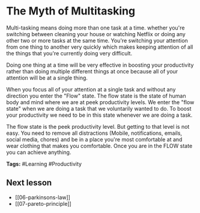 # The Myth of Multitasking
Multi-tasking means doing more than one task at a time. whether you're switching between cleaning your house or watching Netflix or doing any other two or more tasks at the same time. You're switching your attention from one thing to another very quickly which makes keeping attention of all the things that you're currently doing very difficult.

Doing one thing at a time will be very effective in boosting your productivity rather than doing multiple different things at once because all of your attention will be at a single thing.

When you focus all of your attention at a single task and without any direction you enter the "Flow" state. The flow state is the state of human body and mind where we are at peek productivity levels. We enter the "flow state" when we are doing a task that we voluntarily wanted to do. To boost your productivity we need to be in this state whenever we are doing a task.

The flow state is the peek productivity level. But getting to that level is not easy. You need to remove all distractions (Mobile, notifications, emails, social media, chores) and be in a place you're most comfortable at and wear clothing that makes you comfortable.  Once you are in the FLOW state you can achieve anything.

**Tags:** #Learning #Productivity 

## Next lesson
- [[06-parkinsons-law]]
- [[07-pareto-principle]]